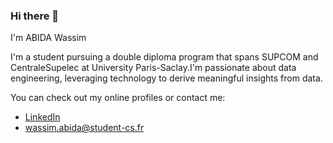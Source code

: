 ### Hi there 👋
I'm ABIDA Wassim

I'm a student pursuing a double diploma program that spans SUPCOM and CentraleSupelec at University Paris-Saclay.I'm passionate about
data engineering, leveraging technology to derive meaningful insights from data.

You can check out my online profiles or contact me:
* [LinkedIn](https://www.linkedin.com/in/wassim-abida-093910222/)
* wassim.abida@student-cs.fr

<!--
**wasimabida/wasimabida** is a ✨ _special_ ✨ repository because its `README.md` (this file) appears on your GitHub profile.

Here are some ideas to get you started:

- 🔭 I’m currently working on ...
- 🌱 I’m currently learning ...
- 👯 I’m looking to collaborate on ...
- 🤔 I’m looking for help with ...
- 💬 Ask me about ...
- 📫 How to reach me: ...
- 😄 Pronouns: ...
- ⚡ Fun fact: ...
-->

